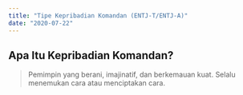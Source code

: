 ```yaml
---
title: "Tipe Kepribadian Komandan (ENTJ-T/ENTJ-A)"
date: "2020-07-22"
---
```

## Apa Itu Kepribadian Komandan?
> Pemimpin yang berani, imajinatif, dan berkemauan kuat. Selalu menemukan cara atau menciptakan cara.